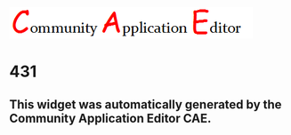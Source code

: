 ![CAE](https://github.com/PhilCAEOrg/frontendComponent-431/blob/gh-pages/img/logo.png)  

431
===================


This widget was automatically generated by the Community Application Editor CAE.  
---------------
